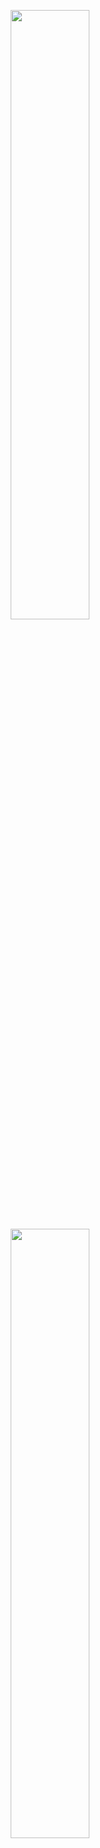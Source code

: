 <p align="center">
  <a href="https://www.codewars.com/users/ss3n_clam"><img src="https://www.codewars.com/users/ss3n_clam/badges/large" width="50%" style="display:inline;"></a>
  <a href="https://leetcode.com/ss3n_clam/"><img width="50%" src="https://leetcode.card.workers.dev/ss3n_clam?theme=dark&font=baloo&extension=null&border=2&border_radius=8"></a>
</p>
